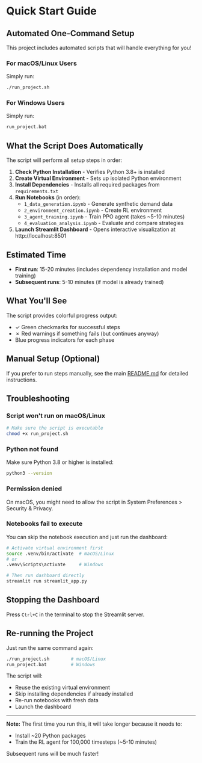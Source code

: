 # Quick Start Guide

## Automated One-Command Setup

This project includes automated scripts that will handle everything for you!

### For macOS/Linux Users

Simply run:

```bash
./run_project.sh
```

### For Windows Users

Simply run:

```bash
run_project.bat
```

## What the Script Does Automatically

The script will perform all setup steps in order:

1. **Check Python Installation** - Verifies Python 3.8+ is installed
2. **Create Virtual Environment** - Sets up isolated Python environment
3. **Install Dependencies** - Installs all required packages from `requirements.txt`
4. **Run Notebooks** (in order):
   - `1_data_generation.ipynb` - Generate synthetic demand data
   - `2_environment_creation.ipynb` - Create RL environment
   - `3_agent_training.ipynb` - Train PPO agent (takes ~5-10 minutes)
   - `4_evaluation_analysis.ipynb` - Evaluate and compare strategies
5. **Launch Streamlit Dashboard** - Opens interactive visualization at http://localhost:8501

## Estimated Time

- **First run**: 15-20 minutes (includes dependency installation and model training)
- **Subsequent runs**: 5-10 minutes (if model is already trained)

## What You'll See

The script provides colorful progress output:
- ✓ Green checkmarks for successful steps
- ✗ Red warnings if something fails (but continues anyway)
- Blue progress indicators for each phase

## Manual Setup (Optional)

If you prefer to run steps manually, see the main [README.md](README.md) for detailed instructions.

## Troubleshooting

### Script won't run on macOS/Linux
```bash
# Make sure the script is executable
chmod +x run_project.sh
```

### Python not found
Make sure Python 3.8 or higher is installed:
```bash
python3 --version
```

### Permission denied
On macOS, you might need to allow the script in System Preferences > Security & Privacy.

### Notebooks fail to execute
You can skip the notebook execution and just run the dashboard:
```bash
# Activate virtual environment first
source .venv/bin/activate  # macOS/Linux
# or
.venv\Scripts\activate     # Windows

# Then run dashboard directly
streamlit run streamlit_app.py
```

## Stopping the Dashboard

Press `Ctrl+C` in the terminal to stop the Streamlit server.

## Re-running the Project

Just run the same command again:
```bash
./run_project.sh        # macOS/Linux
run_project.bat         # Windows
```

The script will:
- Reuse the existing virtual environment
- Skip installing dependencies if already installed
- Re-run notebooks with fresh data
- Launch the dashboard

---

**Note:** The first time you run this, it will take longer because it needs to:
- Install ~20 Python packages
- Train the RL agent for 100,000 timesteps (~5-10 minutes)

Subsequent runs will be much faster!
